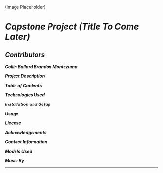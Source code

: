 (Image Placeholder)
# ***Capstone Project (Title To Come Later)***

## ***Contributors***
***Collin Ballard***
***Brandon Montezuma***

***Project Description***

***Table of Contents***

***Technologies Used***

***Installation and Setup***

***Usage***

***License***

***Acknowledgements***

***Contact Information***

***Models Used***

***Music By***

***